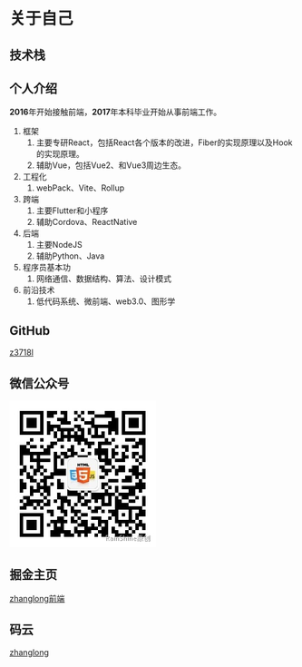# 关于自己
## 技术栈
<Badge text="HTML"/>
<Badge text="CSS"/>
<Badge text="JavaScript"/>
<Badge text="TypeScript"/>
<Badge text="React"/>
<Badge text="Vue"/>

## 个人介绍
**2016**年开始接触前端，**2017**年本科毕业开始从事前端工作。
1. 框架
   1. 主要专研React，包括React各个版本的改进，Fiber的实现原理以及Hook的实现原理。
   2. 辅助Vue，包括Vue2、和Vue3周边生态。
2. 工程化
   1. webPack、Vite、Rollup
3. 跨端
   1. 主要Flutter和小程序
   2. 辅助Cordova、ReactNative
4. 后端
   1. 主要NodeJS
   2. 辅助Python、Java
5. 程序员基本功
   1. 网络通信、数据结构、算法、设计模式
6. 前沿技术
   1. 低代码系统、微前端、web3.0、图形学

## GitHub
[z3718l](https://github.com/z3718l)

## 微信公众号
![image](./images/wxgzh.jpg)

## 掘金主页
[zhanglong前端](https://juejin.cn/user/2436173496854605)

## 码云
[zhanglong](https://gitee.com/zhanglong3718)
